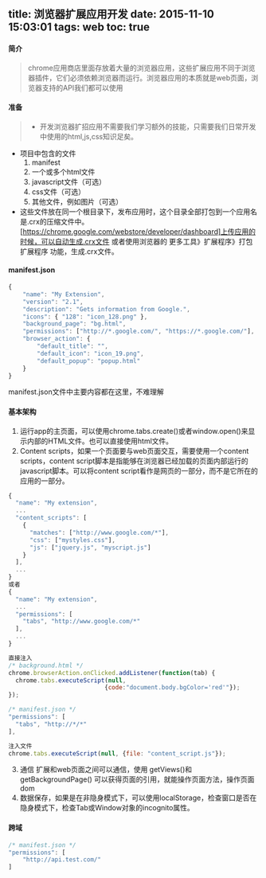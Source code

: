 title: 浏览器扩展应用开发
date: 2015-11-10 15:03:01
tags: web
toc: true
---
#### 简介
>chrome应用商店里面存放着大量的浏览器应用，这些扩展应用不同于浏览器插件，它们必须依赖浏览器而运行。浏览器应用的本质就是web页面，浏览器支持的API我们都可以使用
<!--more-->

#### 准备
>* 开发浏览器扩招应用不需要我们学习额外的技能，只需要我们日常开发中使用的html,js,css知识足矣。
* 项目中包含的文件
	1. manifest
	2. 一个或多个html文件
	3. javascript文件（可选）
	4. css文件（可选）
	5. 其他文件，例如图片（可选）
* 这些文件放在同一个根目录下，发布应用时，这个目录全部打包到一个应用名是.crx的压缩文件中。
[https://chrome.google.com/webstore/developer/dashboard]上传应用的时候，可以自动生成.crx文件
或者使用浏览器的 更多工具》扩展程序》打包扩展程序 功能，生成.crx文件。

#### manifest.json
```javascript
{
	"name": "My Extension",
	"version": "2.1",
	"description": "Gets information from Google.",
	"icons": { "128": "icon_128.png" },
	"background_page": "bg.html",
	"permissions": ["http://*.google.com/", "https://*.google.com/"],
	"browser_action": {
		"default_title": "",
		"default_icon": "icon_19.png",
		"default_popup": "popup.html"
	}
}
```
manifest.json文件中主要内容都在这里，不难理解

#### 基本架构
1. 运行app的主页面，可以使用chrome.tabs.create()或者window.open()来显示内部的HTML文件。也可以直接使用html文件。
2. Content scripts，如果一个页面要与web页面交互，需要使用一个content scripts，content script脚本是指能够在浏览器已经加载的页面内部运行的javascript脚本。可以将content script看作是网页的一部分，而不是它所在的应用的一部分。
```javascript
{
  "name": "My extension",
  ...
  "content_scripts": [
    {
      "matches": ["http://www.google.com/*"],
      "css": ["mystyles.css"],
      "js": ["jquery.js", "myscript.js"]
    }
  ],
  ...
}
或者
{
  "name": "My extension",
  ...
  "permissions": [
    "tabs", "http://www.google.com/*"
  ],
  ...
}

直接注入
/* background.html */
chrome.browserAction.onClicked.addListener(function(tab) {
  chrome.tabs.executeScript(null,
                           {code:"document.body.bgColor='red'"});
});

/* manifest.json */
"permissions": [
  "tabs", "http://*/*"
],

注入文件
chrome.tabs.executeScript(null, {file: "content_script.js"});
```
3. 通信 扩展和web页面之间可以通信，使用 getViews()和getBackgroundPage() 可以获得页面的引用，就能操作页面方法，操作页面dom
4. 数据保存，如果是在非隐身模式下，可以使用localStorage，检查窗口是否在隐身模式下，检查Tab或Window对象的incognito属性。

#### 跨域
```javascript
/* manifest.json */
"permissions": [
	"http://api.test.com/"
]
```